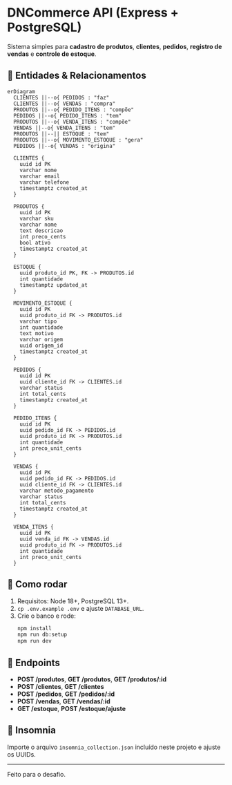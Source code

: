 # DNCommerce API (Express + PostgreSQL)

Sistema simples para **cadastro de produtos**, **clientes**, **pedidos**, **registro de vendas** e **controle de estoque**.

## 🧱 Entidades & Relacionamentos

```mermaid
erDiagram
  CLIENTES ||--o{ PEDIDOS : "faz"
  CLIENTES ||--o{ VENDAS : "compra"
  PRODUTOS ||--o{ PEDIDO_ITENS : "compõe"
  PEDIDOS ||--o{ PEDIDO_ITENS : "tem"
  PRODUTOS ||--o{ VENDA_ITENS : "compõe"
  VENDAS ||--o{ VENDA_ITENS : "tem"
  PRODUTOS ||--|| ESTOQUE : "tem"
  PRODUTOS ||--o{ MOVIMENTO_ESTOQUE : "gera"
  PEDIDOS ||--o{ VENDAS : "origina"

  CLIENTES {
    uuid id PK
    varchar nome
    varchar email
    varchar telefone
    timestamptz created_at
  }

  PRODUTOS {
    uuid id PK
    varchar sku
    varchar nome
    text descricao
    int preco_cents
    bool ativo
    timestamptz created_at
  }

  ESTOQUE {
    uuid produto_id PK, FK -> PRODUTOS.id
    int quantidade
    timestamptz updated_at
  }

  MOVIMENTO_ESTOQUE {
    uuid id PK
    uuid produto_id FK -> PRODUTOS.id
    varchar tipo
    int quantidade
    text motivo
    varchar origem
    uuid origem_id
    timestamptz created_at
  }

  PEDIDOS {
    uuid id PK
    uuid cliente_id FK -> CLIENTES.id
    varchar status
    int total_cents
    timestamptz created_at
  }

  PEDIDO_ITENS {
    uuid id PK
    uuid pedido_id FK -> PEDIDOS.id
    uuid produto_id FK -> PRODUTOS.id
    int quantidade
    int preco_unit_cents
  }

  VENDAS {
    uuid id PK
    uuid pedido_id FK -> PEDIDOS.id
    uuid cliente_id FK -> CLIENTES.id
    varchar metodo_pagamento
    varchar status
    int total_cents
    timestamptz created_at
  }

  VENDA_ITENS {
    uuid id PK
    uuid venda_id FK -> VENDAS.id
    uuid produto_id FK -> PRODUTOS.id
    int quantidade
    int preco_unit_cents
  }
```

## 🚀 Como rodar

1. Requisitos: Node 18+, PostgreSQL 13+.
2. `cp .env.example .env` e ajuste `DATABASE_URL`.
3. Crie o banco e rode:
   ```bash
   npm install
   npm run db:setup
   npm run dev
   ```

## 🔌 Endpoints

- **POST /produtos**, **GET /produtos**, **GET /produtos/:id**
- **POST /clientes**, **GET /clientes**
- **POST /pedidos**, **GET /pedidos/:id**
- **POST /vendas**, **GET /vendas/:id**
- **GET /estoque**, **POST /estoque/ajuste**

## 🧪 Insomnia

Importe o arquivo `insomnia_collection.json` incluído neste projeto e ajuste os UUIDs.

---
Feito para o desafio.
